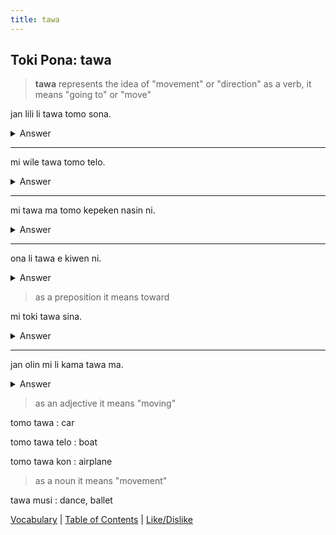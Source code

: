 ```yaml
---
title: tawa
---
```


## Toki Pona: tawa

> **tawa** represents the idea of "movement" or "direction"
> as a verb, it means "going to" or "move"

jan lili li tawa tomo sona.
<details>
<summary>Answer</summary>

The children are going to school
</details>

---

mi wile tawa tomo telo.
<details>
<summary>Answer</summary>

I need to go to the bathroom.
</details>

---

mi tawa ma tomo kepeken nasin ni.
<details>
<summary>Answer</summary>

I am going to the city using this road.
</details>

---

ona li tawa e kiwen ni.
<details>
<summary>Answer</summary>

She is moving this rock.
</details>

> as a preposition it means toward

mi toki tawa sina.
<details>
<summary>Answer</summary>

I am talking to you.
</details>

---

jan olin mi li kama tawa ma.
<details>
<summary>Answer</summary>

My girlfriend is coming to the country.
</details>

> as an adjective it means "moving"

tomo tawa
: car

tomo tawa telo
: boat

tomo tawa kon
: airplane

> as a noun it means "movement"

tawa musi
: dance, ballet

[Vocabulary](35Vocabulary.md) | [Table of Contents](toc.md) | [Like/Dislike](37LikeDislike.md)